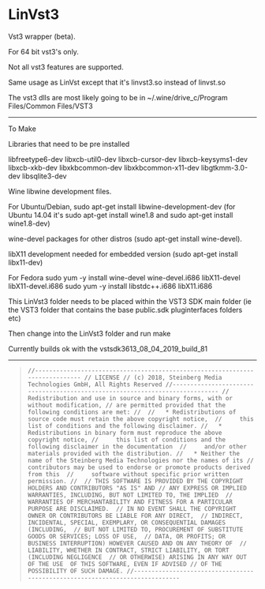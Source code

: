 # LinVst3

Vst3 wrapper (beta).

For 64 bit vst3's only.

Not all vst3 features are supported.

Same usage as LinVst except that it's linvst3.so instead of linvst.so

The vst3 dlls are most likely going to be in ~/.wine/drive_c/Program Files/Common Files/VST3

-------

To Make

Libraries that need to be pre installed

libfreetype6-dev
libxcb-util0-dev
libxcb-cursor-dev
libxcb-keysyms1-dev
libxcb-xkb-dev
libxkbcommon-dev
libxkbcommon-x11-dev
libgtkmm-3.0-dev
libsqlite3-dev

Wine libwine development files.

For Ubuntu/Debian, sudo apt-get install libwine-development-dev (for Ubuntu 14.04 it's sudo apt-get install wine1.8 and sudo apt-get install wine1.8-dev)

wine-devel packages for other distros (sudo apt-get install wine-devel).

libX11 development needed for embedded version (sudo apt-get install libx11-dev)

For Fedora 
sudo yum -y install wine-devel wine-devel.i686 libX11-devel libX11-devel.i686
sudo yum -y install libstdc++.i686 libX11.i686

This LinVst3 folder needs to be placed within the VST3 SDK main folder (ie the VST3 folder that contains the base public.sdk pluginterfaces folders etc)

Then change into the LinVst3 folder and run make

Currently builds ok with the vstsdk3613_08_04_2019_build_81

----------

> `//-----------------------------------------------------------------------------
// LICENSE
// (c) 2018, Steinberg Media Technologies GmbH, All Rights Reserved
//-----------------------------------------------------------------------------
// Redistribution and use in source and binary forms, with or without modification,
// are permitted provided that the following conditions are met:
// 
//   * Redistributions of source code must retain the above copyright notice, 
//     this list of conditions and the following disclaimer.
//   * Redistributions in binary form must reproduce the above copyright notice,
//     this list of conditions and the following disclaimer in the documentation 
//     and/or other materials provided with the distribution.
//   * Neither the name of the Steinberg Media Technologies nor the names of its
//     contributors may be used to endorse or promote products derived from this 
//     software without specific prior written permission.
// 
// THIS SOFTWARE IS PROVIDED BY THE COPYRIGHT HOLDERS AND CONTRIBUTORS "AS IS" AND
// ANY EXPRESS OR IMPLIED WARRANTIES, INCLUDING, BUT NOT LIMITED TO, THE IMPLIED 
// WARRANTIES OF MERCHANTABILITY AND FITNESS FOR A PARTICULAR PURPOSE ARE DISCLAIMED. 
// IN NO EVENT SHALL THE COPYRIGHT OWNER OR CONTRIBUTORS BE LIABLE FOR ANY DIRECT, 
// INDIRECT, INCIDENTAL, SPECIAL, EXEMPLARY, OR CONSEQUENTIAL DAMAGES (INCLUDING, 
// BUT NOT LIMITED TO, PROCUREMENT OF SUBSTITUTE GOODS OR SERVICES; LOSS OF USE, 
// DATA, OR PROFITS; OR BUSINESS INTERRUPTION) HOWEVER CAUSED AND ON ANY THEORY OF 
// LIABILITY, WHETHER IN CONTRACT, STRICT LIABILITY, OR TORT (INCLUDING NEGLIGENCE 
// OR OTHERWISE) ARISING IN ANY WAY OUT OF THE USE  OF THIS SOFTWARE, EVEN IF ADVISED
// OF THE POSSIBILITY OF SUCH DAMAGE.
//-----------------------------------------------------------------------------`
